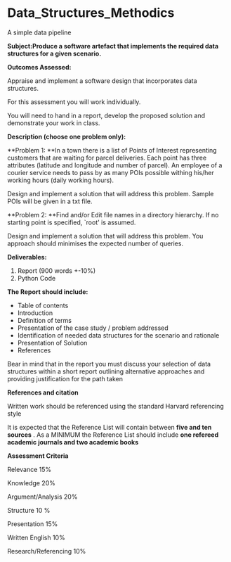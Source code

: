 # Data_Structures_Methodics

A simple data pipeline


**Subject:Produce a software artefact that implements the required data structures for a given scenario.**

**Outcomes Assessed:**

Appraise and implement a software design that incorporates data structures.

For this assessment you will work individually.

You will need to hand in a report, develop the proposed solution and demonstrate your work in class.

**Description (choose one problem only):**

[]()**Problem 1: **In a town there is a list of Points of Interest representing customers that are waiting for parcel deliveries. Each point has three attributes (latitude and longitude and number of parcel). An employee of a courier service needs to pass by as many POIs possible withing his/her working hours (daily working hours).

Design and implement a solution that will address this problem. Sample POIs will be given in a txt file.

**Problem 2: **Find and/or Edit file names in a directory hierarchy. If no starting point is specified, `root' is assumed.

Design and implement a solution that will address this problem. You approach should minimises the expected number of queries.

**Deliverables:**

1. Report (900 words +-10%)
2. Python Code

**The Report should include:**

* Table of contents
* Introduction
* Definition of terms
* Presentation of the case study / problem addressed
* Identification of needed data structures for the scenario and rationale
* Presentation of Solution
* References

Bear in mind that in the report you must discuss your selection of data structures within a short report outlining alternative approaches and providing justification for the path taken

**References and citation**

Written work should be referenced using the standard Harvard referencing style

It is expected that the Reference List will contain between  **five and ten sources** . As a MINIMUM the Reference List should include **one refereed academic journals and two academic books**

**Assessment Criteria**

Relevance 15%

Knowledge 20%

Argument/Analysis 20%

Structure 10 %

Presentation 15%

Written English 10%

Research/Referencing 10%
